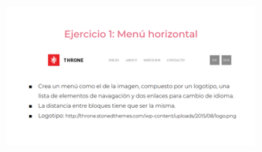 ![](https://github.com/SamuelESuarezE/practicaModeladoEnCaja/blob/ejercicio_1/storage/img/ejercicio1.png)
